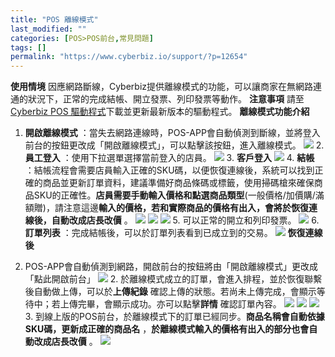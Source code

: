 ```yaml
---
title: "POS 離線模式"
last_modified: ""
categories: [POS>POS前台,常見問題]
tags: []
permalink: "https://www.cyberbiz.io/support/?p=12654"
---
```


**使用情境** 因應網路斷線，Cyberbiz提供離線模式的功能，可以讓商家在無網路連通的狀況下，正常的完成結帳、開立發票、列印發票等動作。
**注意事項** 請至[Cyberbiz POS
驅動程式](https://www.cyberbiz.io/support/?p=9556)下載並更新最新版本的驅動程式。 **離線模式功能介紹**

1. **開啟離線模式** ：當失去網路連線時，POS-APP會自動偵測到斷線，並將登入前台的按鈕更改成「開啟離線模式」，可以點擊該按鈕，進入離線模式。
![](https://www.cyberbiz.io/support/wp-content/uploads/2021/05/offline-mode-btn-1024x767.png) 2\. **員工登入** ：使用下拉選單選擇當前登入的店員。
![](https://www.cyberbiz.io/support/wp-content/uploads/2021/05/staff-login-1024x598.png) 3\. **客戶登入** ![](https://www.cyberbiz.io/support/wp-content/uploads/2021/05/cusotmer-login-1024x589.png) 4\. **結帳**
：結帳流程會需要店員輸入正確的SKU碼，以便恢復連線後，系統可以找到正確的商品並更新訂單資料，建議準備好商品條碼或標籤，使用掃碼槍來確保商品SKU的正確性。**店員需要手動輸入價格和點選商品類型**(一般價格/加價購/滿額贈)，請注意這邊**輸入的價格，若和實際商品的價格有出入，會將於恢復連線後，自動改成店長改價**
。 ![](https://www.cyberbiz.io/support/wp-content/uploads/2021/05/product-data-1024x596.png) ![](https://www.cyberbiz.io/support/wp-content/uploads/2021/05/shopping-cart-1024x594.png)
![](https://www.cyberbiz.io/support/wp-content/uploads/2021/05/order-success-1024x597.png) 5\. 可以正常的開立和列印發票。
![](https://www.cyberbiz.io/support/wp-content/uploads/2021/05/print-invoice-1024x599.png) 6\. **訂單列表** ：完成結帳後，可以於訂單列表看到已成立到的交易。
![](https://www.cyberbiz.io/support/wp-content/uploads/2021/05/order-list-1024x597.png) **恢復連線後**

1. POS-APP會自動偵測到網路，開啟前台的按鈕將由「開啟離線模式」更改成「點此開啟前台」
![](https://www.cyberbiz.io/support/wp-content/uploads/2021/05/wifi-recovered-1024x776.png) 2\. 於離線模式成立的訂單，會進入排程，並於恢復聯繫後自動做上傳，可以於**上傳紀錄**
確認上傳的狀態。若尚未上傳完成，會顯示等待中；若上傳完畢，會顯示成功。亦可以點擊**詳情** 確認訂單內容。
![](https://www.cyberbiz.io/support/wp-content/uploads/2021/05/order-uploading-1024x769.png) ![](https://www.cyberbiz.io/support/wp-content/uploads/2021/05/order-uploaded-success-1024x775.png)
![](https://www.cyberbiz.io/support/wp-content/uploads/2021/05/order-detail-1024x775.png) 3\. 到線上版的POS前台，於離線模式下的訂單已經同步。**商品名稱會自動依據SKU碼，更新成正確的商品名**
，**於離線模式輸入的價格有出入的部分也會自動改成店長改價** 。 ![](https://www.cyberbiz.io/support/wp-content/uploads/2021/05/order-detail-online-1024x531.png)

